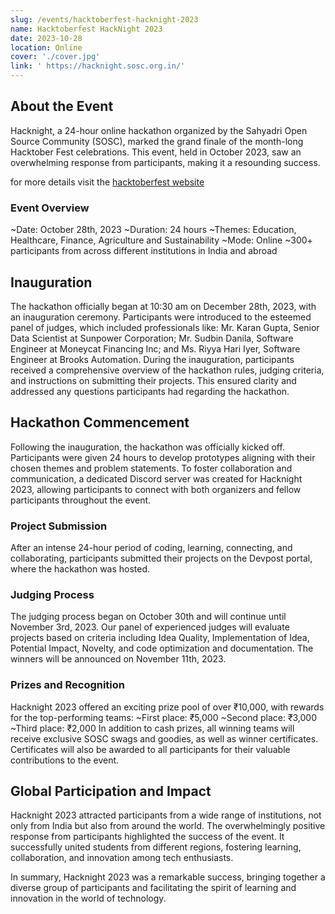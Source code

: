 ```yaml
---
slug: /events/hacktoberfest-hacknight-2023
name: Hacktoberfest HackNight 2023
date: 2023-10-28
location: Online
cover: './cover.jpg'
link: ' https://hacknight.sosc.org.in/'
---
```


## About the Event

Hacknight, a 24-hour online hackathon organized by the Sahyadri Open Source Community (SOSC), marked the grand finale of the month-long Hacktober Fest celebrations. This event, held in October 2023, saw an overwhelming response from participants, making it a resounding success.

for more details visit the [hacktoberfest website](https://hacknight.sosc.org.in/)

### Event Overview

~Date: October 28th, 2023
~Duration: 24 hours
~Themes: Education, Healthcare, Finance, Agriculture and Sustainability
~Mode: Online
~300+ participants from across different institutions in India and abroad

## Inauguration

The hackathon officially began at 10:30 am on December 28th, 2023, with an inauguration ceremony. Participants were introduced to the esteemed panel of judges, which included professionals like: Mr. Karan Gupta, Senior Data Scientist at Sunpower Corporation; Mr. Sudbin Danila, Software Engineer at Moneycat Financing Inc; and Ms. Riyya Hari Iyer, Software Engineer at Brooks Automation. During the inauguration, participants received a comprehensive overview of the hackathon rules, judging criteria, and instructions on submitting their projects. This ensured clarity and addressed any questions participants had regarding the hackathon.

## Hackathon Commencement

Following the inauguration, the hackathon was officially kicked off. Participants were given 24 hours to develop prototypes aligning with their chosen themes and problem statements. To foster collaboration and communication, a dedicated Discord server was created for Hacknight 2023, allowing participants to connect with both organizers and fellow participants throughout the event.

### Project Submission

After an intense 24-hour period of coding, learning, connecting, and collaborating, participants submitted their projects on the Devpost portal, where the hackathon was hosted.

### Judging Process

The judging process began on October 30th and will continue until November 3rd, 2023. Our panel of experienced judges will evaluate projects based on criteria including Idea Quality, Implementation of Idea, Potential Impact, Novelty, and code optimization and documentation. The winners will be announced on November 11th, 2023.

### Prizes and Recognition

Hacknight 2023 offered an exciting prize pool of over ₹10,000, with rewards for the top-performing teams:
~First place: ₹5,000
~Second place: ₹3,000
~Third place: ₹2,000
In addition to cash prizes, all winning teams will receive exclusive SOSC swags and goodies, as well as winner certificates. Certificates will also be awarded to all participants for their valuable contributions to the event.

## Global Participation and Impact

Hacknight 2023 attracted participants from a wide range of institutions, not only from India but also from around the world. The overwhelmingly positive response from participants highlighted the success of the event. It successfully united students from different regions, fostering learning, collaboration, and innovation among tech enthusiasts.

In summary, Hacknight 2023 was a remarkable success, bringing together a diverse group of participants and facilitating the spirit of learning and innovation in the world of technology.
